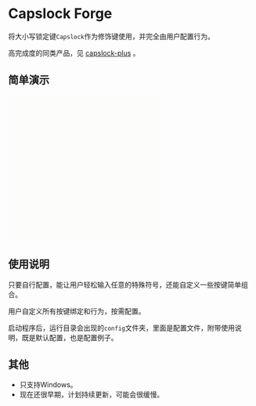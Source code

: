 # Capslock Forge

将大小写锁定键`Capslock`作为修饰键使用，并完全由用户配置行为。

高完成度的同类产品，见 [capslock-plus](https://github.com/wo52616111/capslock-plus) 。

## 简单演示

![image_1](./assets/images/image_1.gif)

## 使用说明

只要自行配置，能让用户轻松输入任意的特殊符号，还能自定义一些按键简单组合。

用户自定义所有按键绑定和行为，按需配置。

启动程序后，运行目录会出现的`config`文件夹，里面是配置文件，附带使用说明，既是默认配置，也是配置例子。

## 其他

- 只支持Windows。
- 现在还很早期，计划持续更新，可能会很缓慢。

